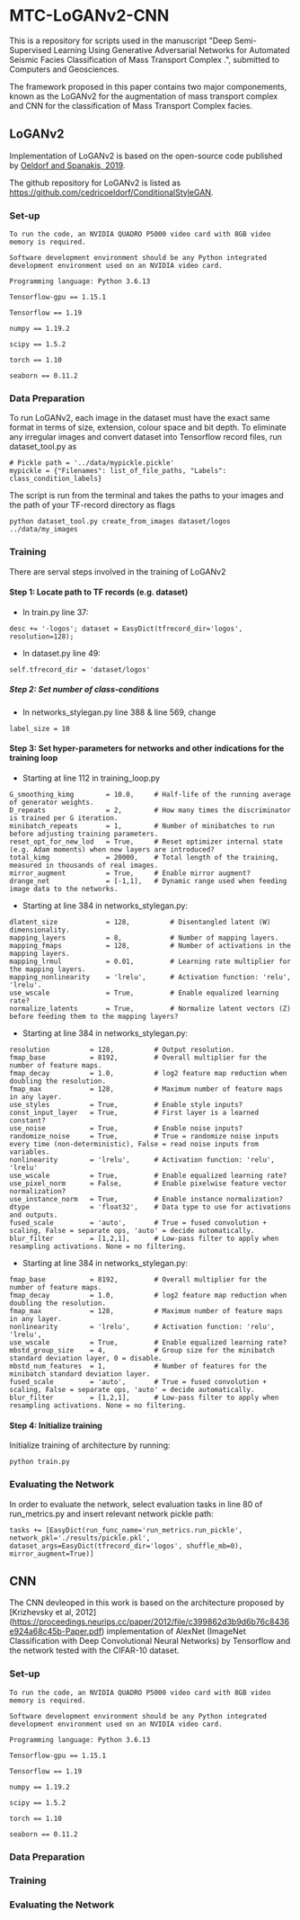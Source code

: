 # MTC-LoGANv2-CNN
This is a repository for scripts used in the manuscript "Deep Semi-Supervised Learning Using Generative Adversarial Networks for Automated Seismic Facies Classification of Mass Transport Complex .", submitted to Computers and Geosciences.

The framework proposed in this paper contains two major componements, known as the LoGANv2 for the augmentation of mass transport complex and CNN for the classification of Mass Transport Complex facies. 

## LoGANv2
Implementation of LoGANv2 is based on the open-source code published by [Oeldorf and Spanakis, 2019](https://arxiv.org/abs/1909.09974). 

The github repository for LoGANv2 is listed as https://github.com/cedricoeldorf/ConditionalStyleGAN. 

### Set-up
```
To run the code, an NVIDIA QUADRO P5000 video card with 8GB video memory is required.

Software development environment should be any Python integrated development environment used on an NVIDIA video card.

Programming language: Python 3.6.13

Tensorflow-gpu == 1.15.1

Tensorflow == 1.19

numpy == 1.19.2

scipy == 1.5.2

torch == 1.10

seaborn == 0.11.2
```
### Data Preparation
To run LoGANv2, each image in the dataset must have the exact same format in terms of size, extension, colour space and bit depth. To eliminate any irregular images and convert dataset into Tensorflow record files, run dataset_tool.py as

```
# Pickle path = '../data/mypickle.pickle'
mypickle = {"Filenames": list_of_file_paths, "Labels": class_condition_labels}
```
The script is run from the terminal and takes the paths to your images and the path of your TF-record directory as flags
```
python dataset_tool.py create_from_images dataset/logos ../data/my_images
```

### Training

There are serval steps involved in the training of LoGANv2

#### Step 1: Locate path to TF records (e.g. dataset)

- In train.py line 37:
```
desc += '-logos'; dataset = EasyDict(tfrecord_dir='logos', resolution=128);
```
- In dataset.py line 49:
```
self.tfrecord_dir = 'dataset/logos'
```
##### Step 2: Set number of class-conditions

- In networks_stylegan.py line 388 & line 569, change 
```
label_size = 10
```
#### Step 3: Set hyper-parameters for networks and other indications for the training loop

- Starting at line 112 in training_loop.py
```
G_smoothing_kimg        = 10.0,     # Half-life of the running average of generator weights.
D_repeats               = 2,        # How many times the discriminator is trained per G iteration.
minibatch_repeats       = 1,        # Number of minibatches to run before adjusting training parameters.
reset_opt_for_new_lod   = True,     # Reset optimizer internal state (e.g. Adam moments) when new layers are introduced?
total_kimg              = 20000,    # Total length of the training, measured in thousands of real images.
mirror_augment          = True,     # Enable mirror augment?
drange_net              = [-1,1],   # Dynamic range used when feeding image data to the networks.
```
- Starting at line 384 in networks_stylegan.py:
```
dlatent_size            = 128,          # Disentangled latent (W) dimensionality.
mapping_layers          = 8,            # Number of mapping layers.
mapping_fmaps           = 128,          # Number of activations in the mapping layers.
mapping_lrmul           = 0.01,         # Learning rate multiplier for the mapping layers.
mapping_nonlinearity    = 'lrelu',      # Activation function: 'relu', 'lrelu'.
use_wscale              = True,         # Enable equalized learning rate?
normalize_latents       = True,         # Normalize latent vectors (Z) before feeding them to the mapping layers?
```
- Starting at line 384 in networks_stylegan.py:
```
resolution          = 128,          # Output resolution.
fmap_base           = 8192,         # Overall multiplier for the number of feature maps.
fmap_decay          = 1.0,          # log2 feature map reduction when doubling the resolution.
fmap_max            = 128,          # Maximum number of feature maps in any layer.
use_styles          = True,         # Enable style inputs?
const_input_layer   = True,         # First layer is a learned constant?
use_noise           = True,         # Enable noise inputs?
randomize_noise     = True,         # True = randomize noise inputs every time (non-deterministic), False = read noise inputs from variables.
nonlinearity        = 'lrelu',      # Activation function: 'relu', 'lrelu'
use_wscale          = True,         # Enable equalized learning rate?
use_pixel_norm      = False,        # Enable pixelwise feature vector normalization?
use_instance_norm   = True,         # Enable instance normalization?
dtype               = 'float32',    # Data type to use for activations and outputs.
fused_scale         = 'auto',       # True = fused convolution + scaling, False = separate ops, 'auto' = decide automatically.
blur_filter         = [1,2,1],      # Low-pass filter to apply when resampling activations. None = no filtering.
```
- Starting at line 384 in networks_stylegan.py:
```
fmap_base           = 8192,         # Overall multiplier for the number of feature maps.
fmap_decay          = 1.0,          # log2 feature map reduction when doubling the resolution.
fmap_max            = 128,          # Maximum number of feature maps in any layer.
nonlinearity        = 'lrelu',      # Activation function: 'relu', 'lrelu',
use_wscale          = True,         # Enable equalized learning rate?
mbstd_group_size    = 4,            # Group size for the minibatch standard deviation layer, 0 = disable.
mbstd_num_features  = 1,            # Number of features for the minibatch standard deviation layer.
fused_scale         = 'auto',       # True = fused convolution + scaling, False = separate ops, 'auto' = decide automatically.
blur_filter         = [1,2,1],      # Low-pass filter to apply when resampling activations. None = no filtering.
```

#### Step 4: Initialize training

Initialize training of architecture by running:

```
python train.py
```

### Evaluating the Network
In order to evaluate the network, select evaluation tasks in line 80 of run_metrics.py and insert relevant network pickle path:

```
tasks += [EasyDict(run_func_name='run_metrics.run_pickle', network_pkl='./results/pickle.pkl', dataset_args=EasyDict(tfrecord_dir='logos', shuffle_mb=0), mirror_augment=True)]
```

## CNN
The CNN devleoped in this work is based on the architecture proposed by [Krizhevsky et al, 2012] (https://proceedings.neurips.cc/paper/2012/file/c399862d3b9d6b76c8436e924a68c45b-Paper.pdf)
implementation of AlexNet (ImageNet Classification with Deep Convolutional Neural Networks) by Tensorflow and the network tested with the CIFAR-10 dataset.



### Set-up
```
To run the code, an NVIDIA QUADRO P5000 video card with 8GB video memory is required.

Software development environment should be any Python integrated development environment used on an NVIDIA video card.

Programming language: Python 3.6.13

Tensorflow-gpu == 1.15.1

Tensorflow == 1.19

numpy == 1.19.2

scipy == 1.5.2

torch == 1.10

seaborn == 0.11.2
```

### Data Preparation
### Training

### Evaluating the Network
